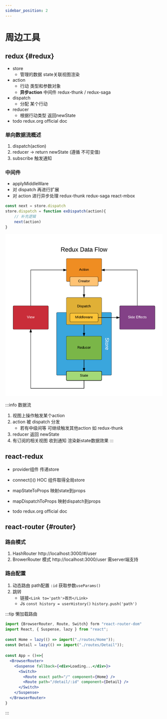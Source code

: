 ```yaml
---
sidebar_position: 2
---
```


# 周边工具

## redux {#redux}
- store 
  - 管理的数据 state关联视图渲染
- action 
  - 行动 类型和参数对象
  - **异步action** 中间件 redux-thunk / redux-saga
- dispatch 
  - 分配 某个行动
- reducer 
  - 根据行动类型 返回newState
- todo redux.org official doc

### 单向数据流概述
  1. dispatch(action)
  2. reducer -> return newState (遵循 不可变值)
  3. subscribe 触发通知
### 中间件 
- applyMiddleWare
- 对 dispatch 再进行扩展 
- 对 action 进行异步处理 redux-thunk redux-saga react-mbox
```js
const next = store.dispatch
store.dispatch = function exDispatch(action){
    // 补充逻辑
    next(action)
}
```

![图解](/img/react/react-redux.png)

:::info 数据流
1. 视图上操作触发某个action
2. action 被 dispatch 分发
   - 若有中级间等 可继续触发其他action 如 redux-thunk
3. reducer 返回 newState
4. 有订阅的相关视图 收到通知 渲染新state数据效果
:::

## react-redux
- provider组件 传递store
- connect()() HOC 组件取得全局store
- mapStateToProps 映射state到props
- mapDispatchToProps 映射dispatch到props

- todo redux.org official doc

## react-router {#router}
### 路由模式
1. HashRouter http://localhost:3000/#/user  
2. BrowerRouter 模式  http://localhost:3000/user 需server端支持
### 路由配置 
1. 动态路由 path配置 `:id` 获取参数`useParams()` 
2. 跳转
     - 链接`<Link to='path'>首页</Link>`
     - Js `const history = userHistory()` `history.push('path')`

:::tip 懒加载路由
```jsx
import {BrowserRouter, Route, Switch} form "react-router-dom"
import React, { Suspense, lazy } from "react";

const Home = lazy(() => import("./routes/Home"));
const Detail = lazy(() => import("./routes/Detail"));

const App = ()=>{
  <BrowserRouter>
    <Suspense fallback={<div>Loading...</div>}>
      <Switch>
        <Route exact path="/" component={Home} />
        <Route path="/detail/:id" component={Detail} />
      </Switch>
    </Suspense>
  </BrowserRouter>
}
```
::: 


